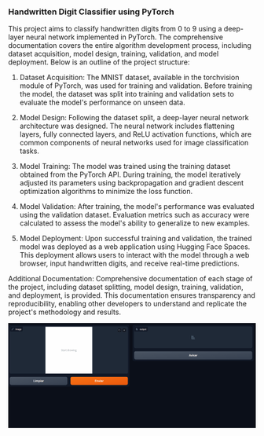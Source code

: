 ### Handwritten Digit Classifier using PyTorch

This project aims to classify handwritten digits from 0 to 9 using a deep-layer neural network implemented in PyTorch. The comprehensive documentation covers the entire algorithm development process, including dataset acquisition, model design, training, validation, and model deployment. Below is an outline of the project structure:

1. Dataset Acquisition:
The MNIST dataset, available in the torchvision module of PyTorch, was used for training and validation. Before training the model, the dataset was split into training and validation sets to evaluate the model's performance on unseen data.

2. Model Design:
Following the dataset split, a deep-layer neural network architecture was designed. The neural network includes flattening layers, fully connected layers, and ReLU activation functions, which are common components of neural networks used for image classification tasks.

3. Model Training:
The model was trained using the training dataset obtained from the PyTorch API. During training, the model iteratively adjusted its parameters using backpropagation and gradient descent optimization algorithms to minimize the loss function.

4. Model Validation:
After training, the model's performance was evaluated using the validation dataset. Evaluation metrics such as accuracy were calculated to assess the model's ability to generalize to new examples.

5. Model Deployment:
Upon successful training and validation, the trained model was deployed as a web application using Hugging Face Spaces. This deployment allows users to interact with the model through a web browser, input handwritten digits, and receive real-time predictions.

Additional Documentation:
Comprehensive documentation of each stage of the project, including dataset splitting, model design, training, validation, and deployment, is provided. This documentation ensures transparency and reproducibility, enabling other developers to understand and replicate the project's methodology and results.

![Digit_gif](assets_img/Digit_recognition.gif) 



